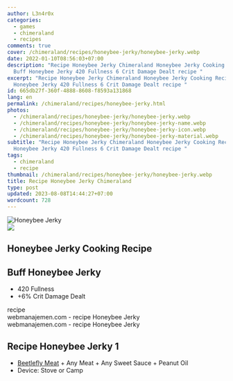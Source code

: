 ```yaml
---
author: L3n4r0x
categories:
  - games
  - chimeraland
  - recipes
comments: true
cover: /chimeraland/recipes/honeybee-jerky/honeybee-jerky.webp
date: 2022-01-10T08:56:03+07:00
description: "Recipe Honeybee Jerky Chimeraland Honeybee Jerky Cooking Recipe
  Buff Honeybee Jerky 420 Fullness 6 Crit Damage Dealt recipe "
excerpt: "Recipe Honeybee Jerky Chimeraland Honeybee Jerky Cooking Recipe Buff
  Honeybee Jerky 420 Fullness 6 Crit Damage Dealt recipe "
id: 665db27f-360f-4888-8608-f8593a131868
lang: en
permalink: /chimeraland/recipes/honeybee-jerky.html
photos:
  - /chimeraland/recipes/honeybee-jerky/honeybee-jerky.webp
  - /chimeraland/recipes/honeybee-jerky/honeybee-jerky-name.webp
  - /chimeraland/recipes/honeybee-jerky/honeybee-jerky-icon.webp
  - /chimeraland/recipes/honeybee-jerky/honeybee-jerky-material.webp
subtitle: "Recipe Honeybee Jerky Chimeraland Honeybee Jerky Cooking Recipe Buff
  Honeybee Jerky 420 Fullness 6 Crit Damage Dealt recipe "
tags:
  - chimeraland
  - recipe
thumbnail: /chimeraland/recipes/honeybee-jerky/honeybee-jerky.webp
title: Recipe Honeybee Jerky Chimeraland
type: post
updated: 2023-08-08T14:44:27+07:00
wordcount: 728
---
```


<link
  rel="stylesheet"
  href="https://rawcdn.githack.com/dimaslanjaka/Web-Manajemen/870a349/css/bootstrap-5-3-0-alpha3-wrapper.css"
/>
<section id="bootstrap-wrapper">
  <div data-bs-theme="dark">
    <div class="card mb-2">
      <div class="card-body">
        <div class="row g-0">
          <div class="col-sm-4 position-relative mb-2">
            <img
              src="https://www.webmanajemen.com/chimeraland/recipes/honeybee-jerky/honeybee-jerky-material.webp"
              class="card-img fit-cover w-100 h-100"
              alt="Honeybee Jerky"
              data-fancybox="true"
            />
          </div>
          <div class="col-sm-8 mb-2">
            <div class="card-body">
              <div class="d-flex flex-row align-items-center mb-3">
                <img
                  class="d-inline-block me-2"
                  src="https://www.webmanajemen.com/chimeraland/recipes/honeybee-jerky/honeybee-jerky-icon.webp"
                  width="auto"
                  height="auto"
                  style="vertical-align: middle"
                />
                <h2 class="fs-5">Honeybee Jerky Cooking Recipe</h2>
              </div>
              <h2 class="card-title fs-5">Buff Honeybee Jerky</h2>
              <div class="card-text">
                <ul>
                  <li>420 Fullness</li>
                  <li>+6% Crit Damage Dealt</li>
                </ul>
              </div>
              <span class="badge rounded-pill">recipe</span>
            </div>
            <div class="card-footer text-end text-muted mt-auto">
              webmanajemen.com - recipe Honeybee Jerky
            </div>
          </div>
        </div>
      </div>
      <div class="card-footer text-end text-muted">
        webmanajemen.com - recipe Honeybee Jerky
      </div>
    </div>
    <div class="row mb-2">
      <div class="col-12 col-lg-6 recipe-item mb-2">
        <div class="card">
          <div class="card-body">
            <h2 class="card-title fs-5">Recipe Honeybee Jerky 1</h2>
            <div class="card-text">
              <ul>
                <li>
                  <a
                    class="text-decoration-none text-primary"
                    href="/chimeraland/materials/beetlefly-meat.html"
                    >Beetlefly Meat</a
                  ><span> + </span>Any Meat<span> + </span>Any Sweet Sauce<span>
                    + </span
                  >Peanut Oil
                </li>
                <li>Device: Stove or Camp</li>
              </ul>
            </div>
          </div>
        </div>
      </div>
    </div>
  </div>
</section>